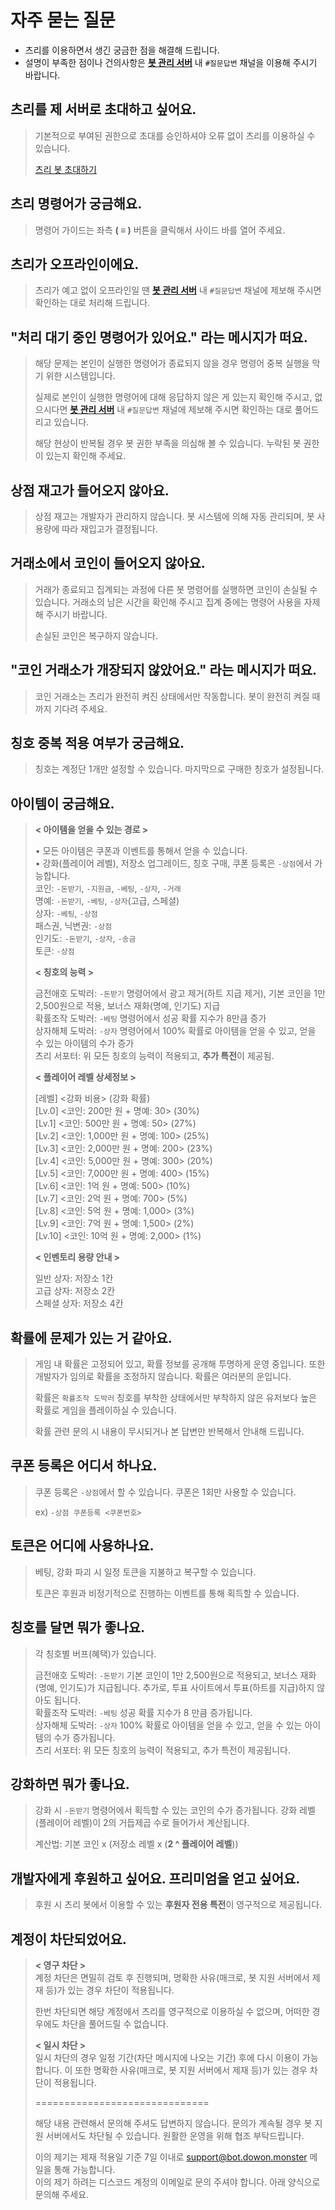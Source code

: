 # 자주 묻는 질문

- 츠리를 이용하면서 생긴 궁금한 점을 해결해 드립니다.
- 설명이 부족한 점이나 건의사항은 [**봇 관리 서버**](https://bot.dowon.monster/join) 내 `#질문답변` 채널을 이용해 주시기 바랍니다.

## 츠리를 제 서버로 초대하고 싶어요.

> 기본적으로 부여된 권한으로 초대를 승인하셔야 오류 없이 츠리를 이용하실 수 있습니다.
>
> [츠리 봇 초대하기](https://discord.com/oauth2/authorize?&client_id=607161259237834762&scope=bot+applications.commands&permissions=378944&redirect_uri=https://bot.dowon.monster/join)

## 츠리 명령어가 궁금해요.

> 명령어 가이드는 좌측 **( ≡ )** 버튼을 클릭해서 사이드 바를 열어 주세요.

## 츠리가 오프라인이에요.

> 츠리가 예고 없이 오프라인일 땐 [**봇 관리 서버**](https://bot.dowon.monster/join) 내 `#질문답변` 채널에 제보해 주시면 확인하는 대로 처리해 드립니다.

## "처리 대기 중인 명령어가 있어요." 라는 메시지가 떠요.

> 해당 문제는 본인이 실행한 명령어가 종료되지 않을 경우 명령어 중복 실행을 막기 위한 시스템입니다.
> 
> 실제로 본인이 실행한 명령어에 대해 응답하지 않은 게 있는지 확인해 주시고, 없으시다면 [**봇 관리 서버**](https://bot.dowon.monster/join) 내 `#질문답변` 채널에 제보해 주시면 확인하는 대로 풀어드리고 있습니다.
> 
> 해당 현상이 반복될 경우 봇 권한 부족을 의심해 볼 수 있습니다. 누락된 봇 권한이 있는지 확인해 주세요.

## 상점 재고가 들어오지 않아요.

> 상점 재고는 개발자가 관리하지 않습니다. 봇 시스템에 의해 자동 관리되며, 봇 사용량에 따라 재입고가 결정됩니다.

## 거래소에서 코인이 들어오지 않아요.

> 거래가 종료되고 집계되는 과정에 다른 봇 명령어를 실행하면 코인이 손실될 수 있습니다. 거래소의 남은 시간을 확인해 주시고 집계 중에는 명령어 사용을 자제해 주시기 바랍니다.
>
> 손실된 코인은 복구하지 않습니다.

## "코인 거래소가 개장되지 않았어요." 라는 메시지가 떠요.

> 코인 거래소는 츠리가 완전히 켜진 상태에서만 작동합니다. 봇이 완전히 켜질 때까지 기다려 주세요.

## 칭호 중복 적용 여부가 궁금해요.

> 칭호는 계정단 1개만 설정할 수 있습니다. 마지막으로 구매한 칭호가 설정됩니다.

## 아이템이 궁금해요.

> **< 아이템을 얻을 수 있는 경로 >**
>
> • 모든 아이템은 쿠폰과 이벤트를 통해서 얻을 수 있습니다. \
> • 강화(플레이어 레벨), 저장소 업그레이드, 칭호 구매, 쿠폰 등록은 `-상점`에서 가능합니다. \
> 코인: `-돈받기`, `-지원금`, `-베팅`, `-상자`, `-거래` \
> 명예: `-돈받기`, `-베팅`, `-상자`(고급, 스페셜) \
> 상자: `-베팅`, `-상점` \
> 패스권, 닉변권: `-상점` \
> 인기도: `-돈받기`, `-상자`, `-송금` \
> 토큰: `-상점`
>
> **< 칭호의 능력 >**
> 
> 금전애호 도박러: `-돈받기` 명령어에서 광고 제거(하트 지급 제거), 기본 코인을 1만 2,500원으로 적용, 보너스 재화(명예, 인기도) 지급 \
> 확률조작 도박러: `-베팅` 명령어에서 성공 확률 지수가 8만큼 증가 \
> 상자해체 도박러: `-상자` 명령어에서 100% 확률로 아이템을 얻을 수 있고, 얻을 수 있는 아이템의 수가 증가 \
> 츠리 서포터: 위 모든 칭호의 능력이 적용되고, **추가 특전**이 제공됨.
> 
> **< 플레이어 레벨 상세정보 >**
> 
> [레벨] <강화 비용> (강화 확률) \
> [Lv.0] <코인: 200만 원 + 명예: 30> (30%) \
> [Lv.1] <코인: 500만 원 + 명예: 50> (27%) \
> [Lv.2] <코인: 1,000만 원 + 명예: 100> (25%) \
> [Lv.3] <코인: 2,000만 원 + 명예: 200> (23%) \
> [Lv.4] <코인: 5,000만 원 + 명예: 300> (20%) \
> [Lv.5] <코인: 7,000만 원 + 명예: 400> (15%) \
> [Lv.6] <코인: 1억 원 + 명예: 500> (10%) \
> [Lv.7] <코인: 2억 원 + 명예: 700> (5%) \
> [Lv.8] <코인: 5억 원 + 명예: 1,000> (3%) \
> [Lv.9] <코인: 7억 원 + 명예: 1,500> (2%) \
> [Lv.10] <코인:  10억 원 + 명예: 2,000> (1%)
>
> **< 인벤토리 용량 안내 >**
>
> 일반 상자: 저장소 1칸 \
> 고급 상자: 저장소 2칸 \
> 스페셜 상자: 저장소 4칸

## 확률에 문제가 있는 거 같아요.

> 게임 내 확률은 고정되어 있고, 확률 정보를 공개해 투명하게 운영 중입니다. 또한 개발자가 임의로 확률을 조정하지 않습니다. 확률은 여러분의 운입니다.
> 
> 확률은 `확률조작 도박러` 칭호를 부착한 상태에서만 부착하지 않은 유저보다 높은 확률로 게임을 플레이하실 수 있습니다.
>
> 확률 관련 문의 시 내용이 무시되거나 본 답변만 반복해서 안내해 드립니다.

## 쿠폰 등록은 어디서 하나요.

> 쿠폰 등록은 `-상점`에서 할 수 있습니다. 쿠폰은 1회만 사용할 수 있습니다.
>
> ex) `-상점 쿠폰등록 <쿠폰번호>`

## 토큰은 어디에 사용하나요.

> 베팅, 강화 파괴 시 일정 토큰을 지불하고 복구할 수 있습니다.
>
> 토큰은 후원과 비정기적으로 진행하는 이벤트를 통해 획득할 수 있습니다.

## 칭호를 달면 뭐가 좋나요.

> 각 칭호별 버프(혜택)가 있습니다.
> 
> 금전애호 도박러: `-돈받기` 기본 코인이 1만 2,500원으로 적용되고, 보너스 재화(명예, 인기도)가 지급됩니다. 추가로, 투표 사이트에서 투표(하트를 지급)하지 않아도 됩니다. \
> 확률조작 도박러: `-베팅` 성공 확률 지수가 8 만큼 증가됩니다. \
> 상자해체 도박러: `-상자` 100% 확률로 아이템을 얻을 수 있고, 얻을 수 있는 아이템의 수가 증가됩니다. \
> 츠리 서포터: 위 모든 칭호의 능력이 적용되고, 추가 특전이 제공됩니다.

## 강화하면 뭐가 좋나요.

> 강화 시 `-돈받기` 명령어에서 획득할 수 있는 코인의 수가 증가됩니다. 강화 레벨(플레이어 레벨)이 2의 거듭제곱 수로 들어가서 계산됩니다.
>
> 계산법: 기본 코인 x (저장소 레벨 x (**2 ^ 플레이어 레벨**))

## 개발자에게 후원하고 싶어요. 프리미엄을 얻고 싶어요.

> 후원 시 츠리 봇에서 이용할 수 있는 **후원자 전용 특전**이 영구적으로 제공됩니다.

## 계정이 차단되었어요.

> **< 영구 차단 >** \
> 계정 차단은 면밀히 검토 후 진행되며, 명확한 사유(매크로, 봇 지원 서버에서 제재 등)가 있는 경우 차단이 적용됩니다.
>
> 한번 차단되면 해당 계정에서 츠리를 영구적으로 이용하실 수 없으며, 어떠한 경우에도 차단을 풀어드릴 수 없습니다.
> 
> **< 일시 차단 >** \
> 일시 차단의 경우 일정 기간(차단 메시지에 나오는 기간) 후에 다시 이용이 가능합니다. 이 또한 명확한 사유(매크로, 봇 지원 서버에서 제재 등)가 있는 경우 차단이 적용됩니다.
> 
> ==============================
> 
> 해당 내용 관련해서 문의해 주셔도 답변하지 않습니다. 문의가 계속될 경우 봇 지원 서버에서도 차단될 수 있습니다. 원활한 운영을 위해 협조 부탁드립니다.
>
> 이의 제기는 제재 적용일 기준 7일 이내로 support@bot.dowon.monster 메일을 통해 가능합니다. \
> 이의 제기 하려는 디스코드 계정의 이메일로 문의 주셔야 합니다. 아래 양식으로 문의해 주세요.
